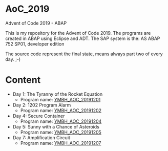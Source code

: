 # AoC_2019
Advent of Code 2019 - ABAP

This is my repository for the Advent of Code 2019. The programs are created in ABAP using Eclipse and ADT.
The SAP system is the: AS ABAP 752 SP01, developer edition

The source code represent the final state, means always part two of every day. ;-)

# Content

- Day 1: The Tyranny of the Rocket Equation
  - Program name: [YMBH_AOC_20191201](src/ymbh_aoc_20191201.prog.abap)
- Day 2: 1202 Program Alarm 
  - Program name: [YMBH_AOC_20191202](src/ymbh_aoc_20191202.prog.abap)
- Day 4: Secure Container
  - Program name: [YMBH_AOC_20191204](src/ymbh_aoc_20191204.prog.abap)
- Day 5: Sunny with a Chance of Asteroids
  - Program name: [YMBH_AOC_20191205](src/ymbh_aoc_20191205.prog.abap)
- Day 7: Amplification Circuit
  - Program name: [YMBH_AOC_20191207](src/ymbh_aoc_20191207.prog.abap)
